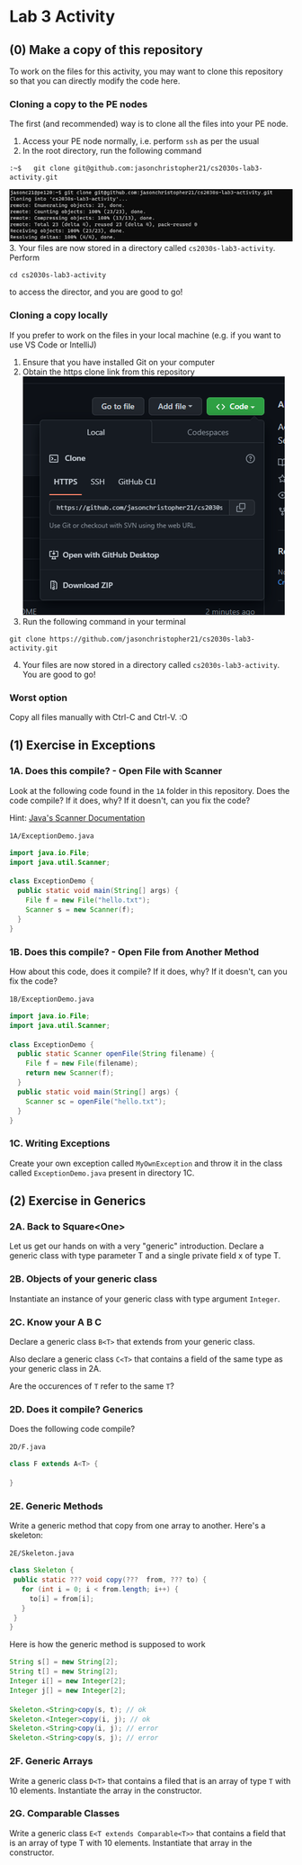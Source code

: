 # Lab 3 Activity

## (0) Make a copy of this repository

To work on the files for this activity, you may want to clone this repository so that you can directly modify the code here.

### Cloning a copy to the PE nodes

The first (and recommended) way is to clone all the files into your PE node.

1. Access your PE node normally, i.e. perform `ssh` as per the usual
2. In the root directory, run the following command
```
:~$   git clone git@github.com:jasonchristopher21/cs2030s-lab3-activity.git
```
![](./util-images/git-clone.PNG)
3. Your files are now stored in a directory called `cs2030s-lab3-activity`. Perform 
```
cd cs2030s-lab3-activity
```
to access the director, and you are good to go!

### Cloning a copy locally

If you prefer to work on the files in your local machine (e.g. if you want to use VS Code or IntelliJ)

1. Ensure that you have installed Git on your computer
2. Obtain the https clone link from this repository
![](./util-images/clone-option.png)
3. Run the following command in your terminal
```
git clone https://github.com/jasonchristopher21/cs2030s-lab3-activity.git
```
4. Your files are now stored in a directory called `cs2030s-lab3-activity`. You are good to go!

### Worst option

Copy all files manually with Ctrl-C and Ctrl-V. :O

## (1) Exercise in Exceptions

### 1A. Does this compile? - Open File with Scanner

Look at the following code found in the `1A` folder in this repository. Does the code compile?
If it does, why? If it doesn't, can you fix the code?

Hint: [Java's Scanner Documentation](https://docs.oracle.com/javase/7/docs/api/java/util/Scanner.html#Scanner(java.io.File))

`1A/ExceptionDemo.java`

```java
import java.io.File;
import java.util.Scanner;

class ExceptionDemo {
  public static void main(String[] args) {
	File f = new File("hello.txt");
	Scanner s = new Scanner(f);
  }
}
```

### 1B. Does this compile? - Open File from Another Method

How about this code, does it compile? If it does, why? If it doesn't, can you fix the code?

`1B/ExceptionDemo.java`

```java
import java.io.File;
import java.util.Scanner;

class ExceptionDemo {
  public static Scanner openFile(String filename) {
    File f = new File(filename);
    return new Scanner(f);
  }
  public static void main(String[] args) {
    Scanner sc = openFile("hello.txt");
  }
}
```

### 1C. Writing Exceptions

Create your own exception called `MyOwnException` and throw it in the class called `ExceptionDemo.java` present in directory 1C.

## (2) Exercise in Generics

### 2A. Back to Square&lt;One&gt;

Let us get our hands on with a very "generic" introduction. Declare a generic class with type parameter T and a single private field x of type T.

### 2B. Objects of your generic class

Instantiate an instance of your generic class with type argument `Integer`.

### 2C. Know your A B C

Declare a generic class `B<T>` that extends from your generic class.

Also declare a generic class `C<T>` that contains a field of the same type as your generic class in 2A. 

Are the occurences of `T` refer to the same `T`?

### 2D. Does it compile? Generics

Does the following code compile?

`2D/F.java`

```java
class F extends A<T> {

}
```

### 2E. Generic Methods

Write a generic method that copy from one array to another. Here's a skeleton:

`2E/Skeleton.java`

```java
class Skeleton { 
 public static ??? void copy(???  from, ??? to) {
   for (int i = 0; i < from.length; i++) {
	 to[i] = from[i];
   }
 }
}
```

Here is how the generic method is supposed to work

```java
String s[] = new String[2];
String t[] = new String[2];
Integer i[] = new Integer[2];
Integer j[] = new Integer[2];

Skeleton.<String>copy(s, t); // ok
Skeleton.<Integer>copy(i, j); // ok
Skeleton.<String>copy(i, j); // error
Skeleton.<String>copy(s, j); // error
```

### 2F. Generic Arrays

Write a generic class `D<T>` that contains a filed that is an array of type `T` with 10 elements. Instantiate the array in the constructor.

### 2G. Comparable Classes

Write a generic class `E<T extends Comparable<T>>` that contains a field that is an array of type T with 10 elements. Instantiate that array in the constructor.